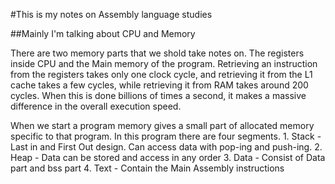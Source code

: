 #This is my notes on Assembly language studies

##Mainly I'm talking about CPU and Memory

There are two memory parts that we shold take notes on. The registers inside CPU and the Main memory of the program. Retrieving an instruction from the registers takes only one clock cycle, and retrieving it from the L1 cache takes a few cycles, while retrieving it from RAM takes around 200 cycles. When this is done billions of times a second, it makes a massive difference in the overall execution speed.

When we start a program memory gives a small part of allocated memory specific to that program. In this program there are four segments.
    1. Stack - Last in and First Out design. Can access data with pop-ing and push-ing.
    2. Heap - Data can be stored and access in any order
    3. Data - Consist of Data part and bss part
    4. Text - Contain the Main Assembly instructions



